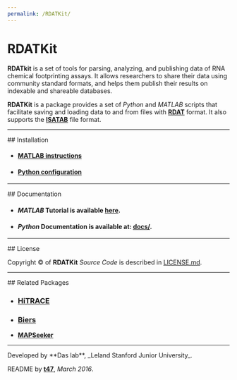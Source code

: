 ```yaml
---
permalink: /RDATKit/
---
```



# RDATKit

**RDATkit** is a set of tools for parsing, analyzing, and publishing data of RNA chemical footprinting assays. It allows researchers to share their data using community standard formats, and helps them publish their results on indexable and shareable databases.

**RDATKit** is a package provides a set of *Python* and *MATLAB* scripts that facilitate saving and loading data to and from files with [**RDAT**](https://rmdb.stanford.edu/deposit/specs/) format. It also supports the [**ISATAB**](http://ribosnitch.bio.unc.edu/snrnasm/) file format.

<hr/>
## Installation

* #### [MATLAB instructions](install/#MATLAB)

* #### [Python configuration](install/#Python)

<hr/>
## Documentation

* #### *MATLAB* Tutorial is available [**here**](/HiTRACE/tutorial/step_9/).

* #### *Python* Documentation is available at: [**docs/**](docs/).

<hr/>
## License

Copyright &copy; of **RDATKit** _Source Code_ is described in [LICENSE.md](https://github.com/hitrace/RDATKit/blob/master/LICENSE.md).

<hr/>
## Related Packages

* ### [**HiTRACE**](/HiTRACE/)

* ### [**Biers**](https://daslab.github.io/Biers/)

* [**MAPSeeker**](https://daslab.github.io/MAPseeker/)

<hr/>
Developed by **Das lab**, _Leland Stanford Junior University_.

README by [**t47**](http://t47.io/), *March 2016*.
